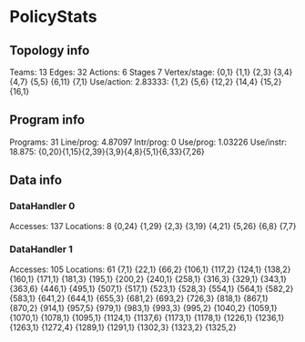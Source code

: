 # PolicyStats
## Topology info
Teams:		13
Edges:		32
Actions:	6
Stages		7
Vertex/stage:	{0,1} {1,1} {2,3} {3,4} {4,7} {5,5} {6,11} {7,1} 
Use/action:	2.83333: {1,2} {5,6} {12,2} {14,4} {15,2} {16,1} 

## Program info
Programs:	31
Line/prog:	4.87097
Intr/prog:	0
Use/prog:	1.03226
Use/instr:	18.875: {0,20}{1,15}{2,39}{3,9}{4,8}{5,1}{6,33}{7,26}

## Data info

### DataHandler 0
Accesses:	137
Locations:	8
{0,24} {1,29} {2,3} {3,19} {4,21} {5,26} {6,8} {7,7} 

### DataHandler 1
Accesses:	105
Locations:	61
{7,1} {22,1} {66,2} {106,1} {117,2} {124,1} {138,2} {160,1} {171,1} {181,3} {195,1} {200,2} {240,1} {258,1} {316,3} {329,1} {343,1} {363,6} {446,1} {495,1} {507,1} {517,1} {523,1} {528,3} {554,1} {564,1} {582,2} {583,1} {641,2} {644,1} {655,3} {681,2} {693,2} {726,3} {818,1} {867,1} {870,2} {914,1} {957,5} {979,1} {983,1} {993,3} {995,2} {1040,2} {1059,1} {1070,1} {1078,1} {1095,1} {1124,1} {1137,6} {1173,1} {1178,1} {1226,1} {1236,1} {1263,1} {1272,4} {1289,1} {1291,1} {1302,3} {1323,2} {1325,2} 